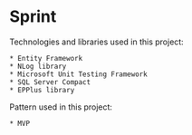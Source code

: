 Sprint
======

Technologies and libraries used in this project:

	* Entity Framework
	* NLog library
	* Microsoft Unit Testing Framework
	* SQL Server Compact
	* EPPlus library

Pattern used in this project:

	* MVP

